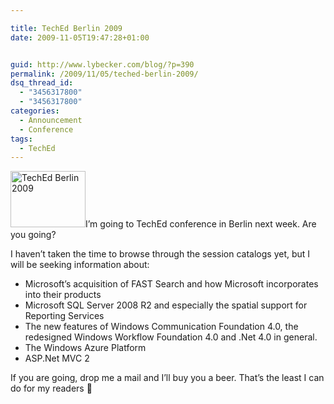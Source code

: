 ```yaml
---

title: TechEd Berlin 2009
date: 2009-11-05T19:47:28+01:00


guid: http://www.lybecker.com/blog/?p=390
permalink: /2009/11/05/teched-berlin-2009/
dsq_thread_id:
  - "3456317800"
  - "3456317800"
categories:
  - Announcement
  - Conference
tags:
  - TechEd
---
```

[<img loading="lazy" class="alignright size-full wp-image-391" title="TechEd Berlin 2009" src="http://www.lybecker.com/blog/wp-content/uploads/TechEd_Berlin2009.gif" alt="TechEd Berlin 2009" width="120" height="90" />](http://www.lybecker.com/blog/wp-content/uploads/TechEd_Berlin2009.gif)I’m going to TechEd conference in Berlin next week. Are you going?

I haven’t taken the time to browse through the session catalogs yet, but I will be seeking information about:

  * Microsoft&#8217;s acquisition of FAST Search and how Microsoft incorporates into their products
  * Microsoft SQL Server 2008 R2 and especially the spatial support for Reporting Services
  * The new features of Windows Communication Foundation 4.0, the redesigned Windows Workflow Foundation 4.0 and .Net 4.0 in general.
  * The Windows Azure Platform
  * ASP.Net MVC 2

If you are going, drop me a mail and I’ll buy you a beer. That’s the least I can do for my readers 🙂
